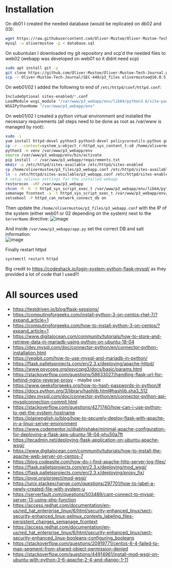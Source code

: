 # Installation
On db01 I created the needed database (would be replicated on db02 and 03):
```bash
wget https://raw.githubusercontent.com/Oliver-Mustoe/Oliver-Mustoe-Tech-Journal/main/SEC-440/p3_files/database.sql 
mysql -u olivermustoe -p < database.sql
```

On xubuntulan I downloaded my git repository and scp'd the needed files to web02 (webapp was developed on web01 so it didnt need scp)
```bash
sudo apt install git -y
git clone https://github.com/Oliver-Mustoe/Oliver-Mustoe-Tech-Journal.git
scp -r Oliver-Mustoe-Tech-Journal/SEC-440/p3_files olivermustoe@10.0.5.101:
```

On web01/02 I added the following to end of `/etc/httpd/conf/httpd.conf`:
```bash
IncludeOptional sites-enabled/*.conf
LoadModule wsgi_module "/var/www/p3_webapp/env/lib64/python3.6/site-packages/mod_wsgi/server/mod_wsgi-py36.cpython-36m-x86_64-linux-gnu.so"
WSGIPythonHome "/var/www/p3_webapp/env"
```

On web01/02 I created a python virtual environment and installed the necessary requirements (all steps need to be done as root as /var/www is managed by root):
```bash
sudo -i
yum install httpd-devel python3 python3-devel policycoreutils-python gcc -y
cp -r --context=system_u:object_r:httpd_sys_content_t:s0 /home/olivermustoe/p3_files/p3_webapp /var/www/
python3 -m venv /var/www/p3_webapp/env
source /var/www/p3_webapp/env/bin/activate
pip install -r /var/www/p3_webapp/requirements.txt
mkdir -p /etc/httpd/sites-available /etc/httpd/sites-enabled
cp /home/olivermustoe/p3_files/p3_webapp.conf /etc/httpd/sites-available/p3_webapp.conf
ln -s /etc/httpd/sites-available/p3_webapp.conf /etc/httpd/sites-enabled/p3_webapp.conf
# setup selinux settings for the installed webapp
restorecon -vRF /var/www/p3_webapp
chcon -R -h -t httpd_sys_script_exec_t /var/www/p3_webapp/env/lib64/python3.6/site-packages/mod_wsgi/server/mod_wsgi-py36.cpython-36m-x86_64-linux-gnu.so
semanage fcontext -a -t httpd_sys_script_exec_t /var/www/p3_webapp/env/lib64/python3.6/site-packages/mod_wsgi/server/mod_wsgi-py36.cpython-36m-x86_64-linux-gnu.so
setsebool -P httpd_can_network_connect_db on
```

Then update the `/home/olivermustoe/p3_files/p3_webapp.conf` with the IP of the system (either web01 or 02 depending on the system) next to the `ServerName` directive:
![image](https://github.com/Oliver-Mustoe/Oliver-Mustoe-Tech-Journal/assets/71083461/e64dc62b-9a09-4dea-990c-3a1bf0b5111e)

And inside `/var/www/p3_webapp/app.py` set the correct DB and salt information:  
![image](https://github.com/Oliver-Mustoe/Oliver-Mustoe-Tech-Journal/assets/71083461/cf381c74-1619-410b-9cf2-742b3a9143e4)

Finally restart httpd
```bash
systemctl restart httpd
```
Big credit to https://codeshack.io/login-system-python-flask-mysql/ as they provided a lot of code that I used!!!

# All sources used
- https://testdriven.io/blog/flask-sessions/
- https://computingforgeeks.com/install-python-3-on-centos-rhel-7/?expand_article=1
- https://computingforgeeks.com/how-to-install-python-3-on-centos/?expand_article=1
- https://www.digitalocean.com/community/tutorials/how-to-store-and-retrieve-data-in-mariadb-using-python-on-ubuntu-18-04
- https://dev.mysql.com/doc/connector-python/en/connector-python-installation.html
- https://vegibit.com/how-to-use-mysql-and-mariadb-in-python/
- https://flask.palletsprojects.com/en/2.3.x/deploying/apache-httpd/
- https://www.psycopg.org/psycopg3/docs/basic/params.html
- https://stackoverflow.com/questions/58633027/handling-flask-url-for-behind-nginx-reverse-proxy - maybe use
- https://www.geeksforgeeks.org/how-to-hash-passwords-in-python/#
- https://docs.python.org/3/library/hashlib.html#hashlib.sha3_512
- https://dev.mysql.com/doc/connector-python/en/connector-python-api-mysqlconnection-commit.html
- https://stackoverflow.com/questions/4271740/how-can-i-use-python-to-get-the-system-hostname
- https://plainenglish.io/blog/how-to-securely-deploy-flask-with-apache-in-a-linux-server-environment
- https://www.codementor.io/@abhishake/minimal-apache-configuration-for-deploying-a-flask-app-ubuntu-18-04-phu50a7ft
- https://tecadmin.net/deploying-flask-application-on-ubuntu-apache-wsgi/
- https://www.digitalocean.com/community/tutorials/how-to-install-the-apache-web-server-on-centos-7
- https://blog.codeasite.com/how-do-i-find-apache-http-server-log-files/
- https://flask.palletsprojects.com/en/2.3.x/deploying/mod_wsgi/
- https://flask.palletsprojects.com/en/2.3.x/deploying/proxy_fix/
- https://pypi.org/project/mod-wsgi/
- https://unix.stackexchange.com/questions/297701/how-to-label-a-newly-created-file-with-system-u
- https://serverfault.com/questions/503489/cant-connect-to-mysql-server-13-using-php-function
- https://access.redhat.com/documentation/en-us/red_hat_enterprise_linux/6/html/security-enhanced_linux/sect-security-enhanced_linux-selinux_contexts_labeling_files-persistent_changes_semanage_fcontext
- https://access.redhat.com/documentation/en-us/red_hat_enterprise_linux/6/html/security-enhanced_linux/sect-security-enhanced_linux-booleans-configuring_booleans
- https://stackoverflow.com/questions/20919771/centos-6-4-failed-to-map-segment-from-shared-object-permission-denied
- https://stackoverflow.com/questions/44914961/install-mod-wsgi-on-ubuntu-with-python-3-6-apache-2-4-and-django-1-11
